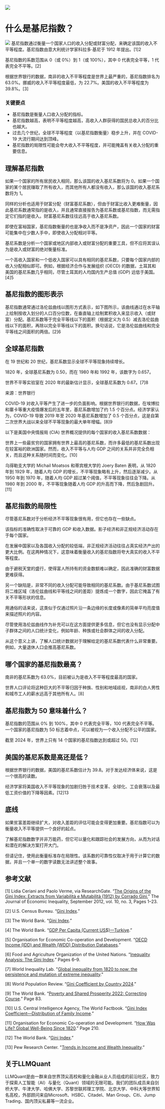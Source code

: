 ![](https://fastly.jsdelivr.net/gh/bucketio/img11@main/2024/10/21/1729466068183-23134fce-3131-4262-b18c-f378d71af4f6.gif)
# 什么是基尼指数？
![](https://fastly.jsdelivr.net/gh/bucketio/img9@main/2024/10/20/1729465031968-b3c8959e-1d37-4b8a-91b1-b0b0dfe25143.png)
基尼指数通过衡量一个国家人口的收入分配或财富分配，来确定该国的收入不平等程度。基尼指数由意大利统计学家科拉多·基尼于 1912 年提出。[1]2

基尼指数的系数范围从 0（或 0%）到 1（或 100%），其中 0 代表完全平等，1 代表完全不平等。[2]

根据世界银行的数据，南非的收入不平等程度是世界上最严重的，基尼指数排名为 63.0%。挪威的收入不平等程度最低，为 22.7%。美国的收入不平等程度为 39.8%。[3]

### 关键要点

- 基尼指数是衡量人口收入分配的指标。
- 基尼指数越高，表明不平等程度越高，高收入人群获得的国民总收入的百分比也越大。
- 过去几个世纪，全球不平等程度（以基尼指数衡量）稳步上升，并在 COVID-19 大流行期间达到顶峰。
- 基尼指数的局限性可能会夸大收入不平等程度，并可能掩盖有关收入分配的重要信息。

## 理解基尼指数

如果一个国家的所有居民收入相同，那么该国的收入基尼系数将为 0。如果一个国家的某个居民赚取了所有收入，而其他所有人都没有收入，那么该国的收入基尼系数将为 1。

同样的分析也适用于财富分配（财富基尼系数），但由于财富比收入更难衡量，因此基尼系数通常指的是收入，并且通常直接报告为基尼系数或基尼指数，而无需指定它们指的是收入。财富基尼系数往往远高于收入基尼系数。

即使在富裕国家，基尼指数衡量的也是净收入而不是净资产，因此一个国家的财富可能集中在少数人手中，即使收入分配相对平等。

基尼系数是分析一个国家或地区内部收入或财富分配的重要工具，但不应将其误认为是收入或财富的绝对衡量标准。

一个高收入国家和一个低收入国家可以具有相同的基尼系数，只要每个国家内部的收入分配相似即可。例如，根据经济合作与发展组织 (OECD) 的数据，土耳其和美国的基尼系数几乎相同，尽管土耳其的人均国内生产总值 (GDP) 远低于美国。[4]5

## 基尼指数的图形表示

基尼指数通常通过洛伦兹曲线以图形方式表示，如下图所示，该曲线通过在水平轴上绘制按收入划分的人口百分位数，在垂直轴上绘制累积收入来显示收入（或财富）分配。基尼系数等于完全平等线以下的面积（根据定义为 0.5）减去洛伦兹曲线以下的面积，再除以完全平等线以下的面积。换句话说，它是洛伦兹曲线和完全平等线之间面积的两倍。[2]6

## 全球基尼指数

在 19 世纪和 20 世纪，基尼系数显示全球不平等现象持续增长。

1820 年，全球基尼系数为 0.50，而在 1980 年和 1992 年，该数字为 0.657。

世界不平等实验室在 2020 年的最新估计显示，全球基尼系数为 0.67。[7]8

来源：世界银行

COVID-19 对收入平等产生了进一步的负面影响。根据世界银行的数据，在埃博拉和寨卡等重大疫情爆发后的五年里，基尼系数增加了约 1.5 个百分点。经济学家认为，COVID-19 导致 2019 年至 2020 年基尼系数增加了 0.5 个百分点，这是自第二次世界大战以来全球不平等现象的最大单年增幅。[8]9

以下是美国中央情报局 (CIA) 世界概况提供的每个国家的收入基尼系数数据：

世界上一些最贫穷的国家拥有世界上最高的基尼系数，而许多最低的基尼系数出现在较富裕的欧洲国家。然而，收入不平等与人均 GDP 之间的关系并非完全负相关，而且这种关系随时间而变化。[10]

乌得勒支大学的 Michail Moatsos 和蒂宾根大学的 Joery Baten 表明，从 1820 年到 1929 年，随着人均 GDP 的增长，不平等现象略有上升，然后逐渐减少。从 1950 年到 1970 年，随着人均 GDP 超过某个阈值，不平等现象往往会下降。从 1980 年到 2000 年，不平等现象随着人均 GDP 的升高而下降，然后急剧回升。[11]

## 基尼指数的局限性

尽管基尼系数对于分析经济不平等现象很有用，但它也存在一些缺点。

该指标的准确性取决于可靠的 GDP 和收入数据。影子经济和非正规经济活动存在于每个国家。

在发展中国家以及各国收入分配的较低端，非正规经济活动往往占真实经济产出的更大比例。在这两种情况下，这意味着衡量收入的基尼指数将夸大真实的收入不平等程度。

由于避税天堂的盛行，使得富人所持有的资金数额难以确定，因此准确的财富数据更难获得。

另一个缺陷是，非常不同的收入分配可能导致相同的基尼系数。由于基尼系数试图将二维区域（洛伦兹曲线和平等线之间的差距）提炼成一个数字，因此它掩盖了有关不平等形状的信息。

用通俗的话来说，这类似于仅通过照片沿一条边缘的长度或像素的简单平均亮度值来描述照片的内容。

尽管使用洛伦兹曲线作为补充可以在这方面提供更多信息，但它也没有显示分配中子群体之间的人口统计变化，例如年龄、种族或社会群体之间的收入分配。

从这个意义上讲，了解人口统计数据对于理解给定的基尼系数代表什么非常重要。例如，大量退休人口会推高基尼系数。

## 哪个国家的基尼指数最高？

南非的基尼系数为 63.0%，目前被认为是收入不平等程度最高的国家。

世界人口评论将这种巨大的不平等归因于种族、性别和地域歧视，南非的白人男性和城市工人的薪水远高于其他所有人。[8]

## 基尼指数为 50 意味着什么？

基尼指数的范围从 0% 到 100%，其中 0 代表完全平等，100 代表完全不平等。一个国家的基尼指数为 50 标志着中点，可以被视为一个收入分配不公平的国家。

截至 2024 年，世界上只有 14 个国家的基尼指数达到或超过 50。[12]

## 美国的基尼系数是高还是低？

根据世界银行的数据，美国的基尼系数估计为 39.8。对于发达经济体来说，这是一个很高的读数。

经济学家将美国收入不平等现象的加剧归咎于技术变革、全球化、工会衰落以及最低工资价值的下降等因素。[12]13

## 底线

如果贫富差距继续扩大，对收入差距的评估可能会变得更加重要。基尼指数可以为衡量收入不平等提供一个良好的起点。

了解基尼指数数字并非万能药，但它可以量化和跟踪社会的发展方向，从而为对话和潜在的解决方案打开大门。

但请记住，使用此衡量标准存在局限性。该系数的可靠性仅取决于用于计算它的数据，并且一个单一的数字读数无法讲述整个故事。

## 参考文献

[1] Lidia Ceriani and Paolo Verme, via ResearchGate. “[The Origins of the Gini Index: Extracts from Variabilità e Mutabilità (1912) by Corrado Gini](https://www.researchgate.net/publication/225818159_The_origins_of_the_Gini_index_extracts_from_VariabilitA_e_MutabilitA_1912_by_Corrado_Gini),” The Journal of Economic Inequality, September 2012, vol. 10, no. 3, Pages 1–23.

[2] U.S. Census Bureau. “[Gini Index](https://www.census.gov/topics/income-poverty/income-inequality/about/metrics/gini-index.html).”

[3] The World Bank. “[Gini Index](https://data.worldbank.org/indicator/SI.POV.GINI).”

[4] The World Bank. “[GDP Per Capita (Current US$)—Turkiye](https://data.worldbank.org/indicator/NY.GDP.PCAP.CD?locations=TR).”

[5] Organisation for Economic Co-operation and Development. “[OECD Income (IDD) and Wealth (WDD) Distribution Databases](https://www.oecd.org/social/income-distribution-database.htm).”

[6] Food and Agriculture Organization of the United Nations. “[Inequality Analysis: The Gini Index](https://www.fao.org/3/am352e/am352e.pdf).” Pages 6–9.

[7] World Inequality Lab. "[Global inequality from 1820 to now: the persistence and mutation of extreme inequality](https://wir2022.wid.world/chapter-2/#:~:text=We%20reach%20the%20same%20conclusion%20when%20we%20look%20at%20other,2020%20%28see%20Figure%202.3%29.)."

[8] World Population Review. “[Gini Coefficient by Country 2024](https://worldpopulationreview.com/country-rankings/gini-coefficient-by-country).”

[9] The World Bank. “[Poverty and Shared Prosperity 2022: Correcting Course](https://openknowledge.worldbank.org/server/api/core/bitstreams/b96b361a-a806-5567-8e8a-b14392e11fa0/content).” Page 83.

[10] U.S. Central Intelligence Agency, The World Factbook. “[Gini Index Coefficient—Distribution of Family Income](https://www.cia.gov/the-world-factbook/field/gini-index-coefficient-distribution-of-family-income/country-comparison).”

[11] Organisation for Economic Co-operation and Development. “[How Was Life? Global Well-Being Since 1820](http://englishbulletin.adapt.it/wp-content/uploads/2014/10/oecd_2_10_2014.pdf).” Page 210.

[12] The World Bank. “[Gini Index](https://data.worldbank.org/indicator/SI.POV.GINI).”

[13] Pew Research Center. "[Trends in Income and Wealth Inequality](https://www.pewresearch.org/social-trends/2020/01/09/trends-in-income-and-wealth-inequality/).”

## 关于LLMQuant
LLMQuant是由一群来自世界顶尖高校和量化金融从业人员组成的前沿社区，致力于探索人工智能（AI）与量化（Quant）领域的无限可能。我们的团队成员来自剑桥大学、牛津大学、哈佛大学、苏黎世联邦理工学院、北京大学、中科大等世界知名高校，外部顾问来自Microsoft、HSBC、Citadel、Man Group、Citi、Jump Trading、国内顶尖私募等一流企业。